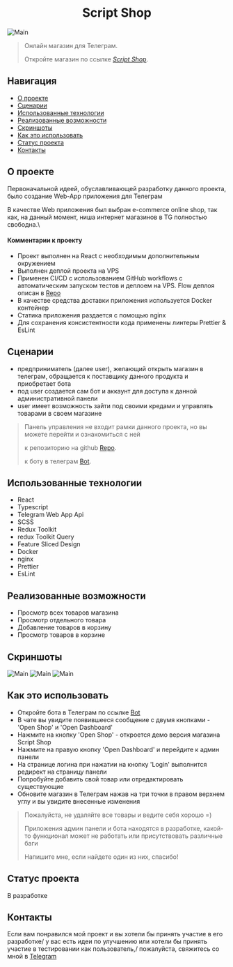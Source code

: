 <h1 align="center">Script Shop</h1>


![Main](https://downloader.disk.yandex.ru/preview/fa3d3598360738b3e69fbb5665b238727d5d0f697b3a885847dfb929cc4f9c12/641d972a/MzOTkVXXfZL-UxI-piDe9fzU5zU88FyzTCxz_mgp4F_FoKcb8ppCyhlmrYyhAbm_WTd84EOpVWmXfh8MYu9gJA%3D%3D?uid=0&filename=2023-03-24_11-26-22.png&disposition=inline&hash=&limit=0&content_type=image%2Fpng&owner_uid=0&tknv=v2&size=2048x2048)
> Онлайн магазин для Телеграм.
>
> Откройте магазин по ссылке [_Script Shop_](https://t.me/script696_bot).

## Навигация
* [О проекте](#О-проекте)
* [Сценарии](#Сценарии)
* [Использованные технологии](#Использованные-технологии)
* [Реализованные возможности](#Реализованные-возможности)
* [Скриншоты](#Скриншоты)
* [Как это использовать](#Как-это-использовать)
* [Статус проекта](#Статус-проекта)
* [Контакты](#Контакты)


## О проекте

Первоначальной идеей, обуславливающей разработку данного проекта, было создание
Web-App приложения для Телеграм

В качестве Web приложения был выбран e-commerce online shop, так как, на данный момент, ниша
интернет магазинов в TG полностью свободна.\

#### Комментарии к проекту
- Проект выполнен на React с необходимым дополнительным окружением
- Выполнен деплой проекта на VPS
- Применен CI/CD с использованием GitHub workflows с автоматическим запуском тестов и деплоем
  на VPS. Flow деплоя описан в [Repo](https://github.com/script696/script-deploy)
- В качестве средства доставки приложения используется Docker контейнер
- Статика приложения раздается с помощью nginx
- Для сохранения консистентности кода применены линтеры Prettier & EsLint

## Сценарии

- предприниматель (далее user), желающий открыть магазин в телеграм, обращается к поставщику данного продукта
  и приобретает бота
- под user создается сам бот и аккаунт для доступа к данной административной панели
- user имеет возможность зайти под своими кредами и управлять товарами в своем магазине

> Панель управления не входит рамки данного проекта, но вы можете перейти и ознакомиться с ней
>
> к репозиторию на github [Repo](https://github.com/script696/script-panel).
>
> к боту в телеграм [Bot](https://t.me/script696_bot).

## Использованные технологии

- React
- Typescript
- Telegram Web App Api
- SCSS
- Redux Toolkit
- redux Toolkit Query
- Feature Sliced Design
- Docker
- nginx
- Prettier
- EsLint

## Реализованные возможности

- Просмотр всех товаров магазина
- Просмотр отдельного товара
- Добавление товаров в корзину
- Просмотр товаров в корзине

## Скриншоты

![Main](https://downloader.disk.yandex.ru/preview/0734e1f29a466c2c48182cbbb4bfc429bc156e1680fceb4621c7bc9692867fa7/641d9761/N9YcdkUv-LX7bMywcNoEFXD9OxUCt05lzB5yeV1Bels2hfy6Lb-3HGiLoVMO6_knzv2ZbzDQo9EESACI9d8ZBQ%3D%3D?uid=0&filename=2023-03-24_11-23-31.png&disposition=inline&hash=&limit=0&content_type=image%2Fpng&owner_uid=0&tknv=v2&size=2048x2048)
![Main](https://downloader.disk.yandex.ru/preview/15fc838cae24606268883cc37f30d42b594d2da062b011d4cd6a369e007b8799/641d977d/x7fLV86CHHem0XZmsXMF43D9OxUCt05lzB5yeV1BeluN-LJlH1EJovT-MK37EKXH_JvMvARRJW29NcZBRlUl6w%3D%3D?uid=0&filename=2023-03-24_11-24-07.png&disposition=inline&hash=&limit=0&content_type=image%2Fpng&owner_uid=0&tknv=v2&size=2048x2048)
![Main](https://downloader.disk.yandex.ru/preview/54fd61ee98fb42ac54f5d2f33e3465eb417e4ae3d296529416a1c5b405046c5f/641d9798/2PEkD4WNhIBbU9fi5k_2qHD9OxUCt05lzB5yeV1BelvFTVh-Q2-8XzGyKRuWjUqSY0ltWtFAxX5UTJMU09fsgw%3D%3D?uid=0&filename=2023-03-24_11-24-34.png&disposition=inline&hash=&limit=0&content_type=image%2Fpng&owner_uid=0&tknv=v2&size=2048x2048)

## Как это использовать

- Откройте бота в Телеграм по ссылке [Bot](https://t.me/script696_bot)
- В чате вы увидите появившееся сообщение с двумя кнопками - 'Open Shop' и 'Open Dashboard'
- Нажмите на кнопку 'Open Shop' - откроется демо версия магазина Script Shop
- Нажмите на правую кнопку 'Open Dashboard' и перейдите к админ панели
- На странице логина при нажатии на кнопку 'Login' выполнится редирект на страницу панели
- Попробуйте добавить свой товар или отредактировать существующие
- Обновите магазин в Телеграм нажав на три точки в правом верхнем углу и вы увидите внесенные изменения

> Пожалуйста, не удаляйте все товары и ведите себя хорошо =)
>
> Приложения админ панели и бота находятся в разработке, какой-то функционал может не работать
> или присутствовать различные баги
>
> Напишите мне, если найдете один из них, спасибо!

## Статус проекта

В разработке

## Контакты

Если вам понравился мой проект и вы хотели бы принять участие в его разработке/
у вас есть идеи по улучшению или хотели бы принять участие в тестировании как пользователь,/
пожалуйста, свяжитесь со мной в [Telegram](https://t.me/script696)